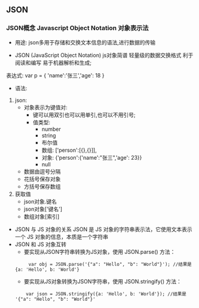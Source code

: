 ## JSON
>
### JSON概念 Javascript Object Notation 对象表示法
>
* 用途: json多用于存储和交换文本信息的语法,进行数据的传输
>
* JSON (JavaScript Object Notation) js对象简谱 轻量级的数据交换格式  利于阅读和编写 易于机器解析和生成;
>
表达式: var p = { 'name':'张三','age': 18 }
>
* 语法: 
1. json:
    * 对象表示为键值对: 
        * 键可以用双引也可以用单引,也可以不用引号;
        * 值类型: 
            * number 
            * string 
            * 布尔值 
            * 数组: ['person':[{},{}]],
            * 对象: {'person':{'name':"张三",'age': 23}}
            * null
    * 数据由逗号分隔
    * 花括号保存对象
    * 方括号保存数组
2. 获取值
    * json对象.键名
    * json对象['键名']
    * 数组对象[索引]

>
* JSON 与 JS 对象的关系
    JSON 是 JS 对象的字符串表示法，它使用文本表示一个 JS 对象的信息，本质是一个字符串
* JSON 和 JS 对象互转
    * 要实现从JSON字符串转换为JS对象，使用 JSON.parse() 方法：
    ```
         var obj = JSON.parse('{"a": "Hello", "b": "World"}'); //结果是 {a: 'Hello', b: 'World'}
    ```
    * 要实现从JS对象转换为JSON字符串，使用 JSON.stringify() 方法：
    ```
        var json = JSON.stringify({a: 'Hello', b: 'World'}); //结果是 '{"a": "Hello", "b": "World"}'
    ```
>
